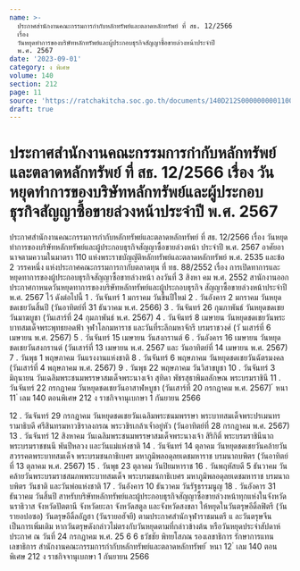 ```yaml
---
name: >-
  ประกาศสำนักงานคณะกรรมการกำกับหลักทรัพย์และตลาดหลักทรัพย์ ที่ สธ. 12/2566
  เรื่อง 
  วันหยุดทำการของบริษัทหลักทรัพย์และผู้ประกอบธุรกิจสัญญาซื้อขายล่วงหน้าประจำปี
  พ.ศ. 2567
date: '2023-09-01'
category: ง พิเศษ
volume: 140
section: 212
page: 11
source: 'https://ratchakitcha.soc.go.th/documents/140D212S0000000001100.pdf'
draft: true
---
```


# ประกาศสำนักงานคณะกรรมการกำกับหลักทรัพย์และตลาดหลักทรัพย์ ที่ สธ. 12/2566 เรื่อง  วันหยุดทำการของบริษัทหลักทรัพย์และผู้ประกอบธุรกิจสัญญาซื้อขายล่วงหน้าประจำปี พ.ศ. 2567

ประกาศสำนักงานคณะกรรมการกำกับหลักทรัพย์และตลาดหลักทรัพย์ ที่ สธ. 12/2566 เรื่อง วันหยุดทำการของบริษัทหลักทรัพย์และผู้ประกอบธุรกิจสัญญาซื้อขายล่วงหน้า ประจำปี พ.ศ. 2567 อาศัยอานาจตามความในมาตรา 110 แห่งพระราชบัญญัติหลักทรัพย์และตลาดหลักทรัพย์ พ.ศ. 2535 และข้อ 2 วรรคหนึ่ง แห่งประกาศคณะกรรมการกากับตลาดทุน ที่ ทธ. 88/2552 เรื่อง การเปิดทาการและหยุดทาการของผู้ประกอบธุรกิจสัญญาซื้อขายล่วงหน้า ลงวันที่ 3 สิงหา คม พ.ศ. 2552 สานักงานออกประกาศกาหนดวันหยุดทาการของบริษัทหลักทรัพย์และผู้ประกอบธุรกิจ สัญญาซื้อขายล่วงหน้าประจำปี พ.ศ. 2567 ไว้ ดังต่อไปนี้ 1 . วันจันทร์ 1 มกราคม วันขึ้นปีใหม่ 2 . วันอังคาร 2 มกราคม วันหยุดชดเชยวันสิ้นปี (วันอาทิตย์ที่ 31 ธันวาคม พ.ศ. 2566) 3 . วันจันทร์ 26 กุมภาพันธ์ วันหยุดชดเชยวันมาฆบูชา (วันเสาร์ที่ 24 กุมภาพันธ์ พ.ศ. 2567) 4 . วันจันทร์ 8 เมษายน วันหยุดชดเชยวันพระบาทสมเด็จพระพุทธยอดฟ้า จุฬาโลกมหาราช และวันที่ระลึกมหาจักรี บรมราชวงศ์ (วั นเสาร์ที่ 6 เมษายน พ.ศ. 2567) 5 . วันจันทร์ 15 เมษายน วันสงกรานต์ 6 . วันอังคาร 16 เมษายน วันหยุดชดเชยวันสงกรานต์ (วันเสาร์ที่ 13 เมษายน พ.ศ. 2567 และ วันอาทิตย์ที่ 14 เมษายน พ.ศ. 2567) 7 . วันพุธ 1 พฤษภาคม วันแรงงานแห่งชาติ 8 . วันจันทร์ 6 พฤษภาคม วันหยุดชดเชยวันฉัตรมงคล (วันเสาร์ที่ 4 พฤษภาคม พ.ศ. 2567) 9 . วันพุธ 22 พฤษภาคม วันวิสาขบูชา 10 . วันจันทร์ 3 มิถุนายน วันเฉลิมพระชนมพรรษาสมเด็จพระนางเจ้า สุทิดา พัชรสุธาพิมลลักษณ พระบรมราชินี 11 . วันจันทร์ 22 กรกฎาคม วันหยุดชดเชยวันอาสาฬหบูชา (วันเสาร์ที่ 20 กรกฎาคม พ.ศ. 2567) ้ หนา 11 ่ เลม 140 ตอนพิเศษ 212 ง ราชกิจจานุเบกษา 1 กันยายน 2566

12 . วันจันทร์ 29 กรกฎาคม วันหยุดชดเชยวันเฉลิมพระชนมพรรษา พระบาทสมเด็จพระปรเมนทรรามาธิบดี ศรีสินทรมหาวชิราลงกรณ พระวชิรเกล้าเจ้ำอยู่หัว (วันอาทิตย์ที่ 28 กรกฎาคม พ.ศ. 2567) 13 . วันจันทร์ 12 สิงหาคม วันเฉลิมพระชนมพรรษาสมเด็จพระนางเจ้า สิริกิติ์ พระบรมราชินีนาถ พระบรมราชชนนี พันปีหลวง และวันแม่แห่งชาติ 14 . วันจันทร์ 14 ตุลาคม วันหยุดชดเชยวันคล้ายวันสวรรคตพระบาทสมเด็จ พระบรมชนกาธิเบศร มหาภูมิพลอดุลยเดชมหาราช บรมนาถบพิตร (วันอาทิตย์ที่ 13 ตุลาคม พ.ศ. 2567) 15 . วันพุธ 23 ตุลาคม วันปิยมหาราช 16 . วันพฤหัสบดี 5 ธันวาคม วันคล้ายวันพระบรมราชสมภพพระบาทสมเด็จ พระบรมชนกาธิเบศร มหาภูมิพลอดุลยเดชมหาราช บรมนาถบพิตร วันชาติ และวันพ่อแห่งชาติ 17 . วันอังคาร 10 ธันวาคม วันรัฐธรรมนูญ 18 . วันอังคาร 31 ธันวาคม วันสิ้นปี สาหรับบริษัทหลักทรัพย์และผู้ประกอบธุรกิจสัญญาซื้อขายล่วงหน้าทุกแห่งในจังหวัดนราธิวาส จังหวัดปัตตานี จังหวัดยะลา จังหวัดสตูล และจังหวัดสงขลา ให้หยุดในวันตรุษอีดิ้ลฟิตรี (วันรายอปอซอ) วันตรุษอีดิ้ลอัฎฮา (วันรายอฮัจยี) ตามประกาศสำนักจุฬาราชมนตรี แ ละวันตรุษจีน เป็นการเพิ่มเติม หากวันตรุษดังกล่าวไม่ตรงกับวันหยุดตามที่กล่าวข้างต้น หรือวันหยุดประจำสัปดาห์ ประกาศ ณ วันที่ 24 กรกฎาคม พ.ศ. 25 6 6 ธวัชชัย พิทยโสภณ รองเลขาธิการ รักษาการแทนเลขาธิการ สำนักงานคณะกรรมการกำกับหลักทรัพย์และตลาดหลักทรัพย์ ้ หนา 12 ่ เลม 140 ตอนพิเศษ 212 ง ราชกิจจานุเบกษา 1 กันยายน 2566
